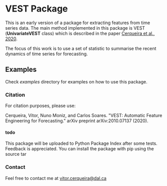 # VEST Package

This is an early version of a package for extracting features from time series data. The main method
 implemented in
 this package is VEST (**UnivariateVEST** class) which is described in the paper
[Cerqueira et al., 2020](https://arxiv.org/pdf/2010.07137.pdf).

The focus of this work is to use a set of statistic to summarise the recent dynamics of time
 series for forecasting. 


## Examples

Check *examples* directory for examples on how to use this package.

###  Citation

For citation purposes, please use:

Cerqueira, Vitor, Nuno Moniz, and Carlos Soares. "VEST: Automatic Feature Engineering for Forecasting." arXiv preprint arXiv:2010.07137 (2020).


#### todo

This package will be uploaded to Python Package Index after some tests. Feedback is appreciated.
You can install the package with pip using the source tar 


### Contact

Feel free to contact me at vitor.cerqueira@dal.ca